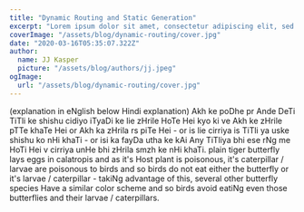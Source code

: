 ```yaml
---
title: "Dynamic Routing and Static Generation"
excerpt: "Lorem ipsum dolor sit amet, consectetur adipiscing elit, sed do eiusmod tempor incididunt ut labore et dolore magna aliqua. Praesent elementum facilisis leo vel fringilla est ullamcorper eget. At imperdiet dui accumsan sit amet nulla facilities morbi tempus."
coverImage: "/assets/blog/dynamic-routing/cover.jpg"
date: "2020-03-16T05:35:07.322Z"
author:
  name: JJ Kasper
  picture: "/assets/blog/authors/jj.jpeg"
ogImage:
  url: "/assets/blog/dynamic-routing/cover.jpg"
---
```

(explanation in eNglish below Hindi explanation) 
Akh ke poDhe pr Ande DeTi TiTli ke shishu cidiyo iTyaDi ke lie zHrile HoTe Hei kyo ki ve Akh ke zHrile pTTe khaTe Hei or Akh ka zHrila rs piTe Hei - or is lie cirriya is TiTli ya uske shishu ko nHi khaTi - or isi ka fayDa utha ke kAi Any TiTliya bhi ese rNg me HoTi Hei v cirriya unHe bhi zHrila smzh ke nHi khaTi. 
plain tiger butterfly lays eggs in calatropis and as it's Host plant is poisonous, it's caterpillar / larvae are poisonous to birds and so birds do not eat either the butterfly or it's larvae / caterpillar - takiNg advantage of this, several other butterfly species Have a similar color scheme and so birds avoid eatiNg even those butterflies and their larvae / caterpillars.
